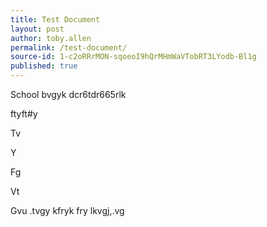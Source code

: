 ```yaml
---
title: Test Document
layout: post
author: toby.allen
permalink: /test-document/
source-id: 1-c2oRRrMON-sqoeoI9hQrMHmWaVTobRT3LYodb-Bl1g
published: true
---
```

School  bvgyk dcr6tdr665rlk

 ftyft#y 

Tv

Y

Fg

Vt

 Gvu .tvgy kfryk fry lkvgj,.vg

